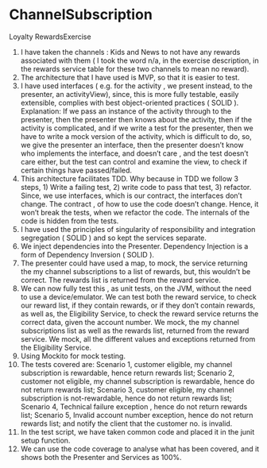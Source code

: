 # ChannelSubscription
Loyalty RewardsExercise



1) I have taken the channels : Kids and News to not have any rewards associated with them ( I took the word n/a, in the exercise description, in the rewards service table for these two channels to mean no reward).  
2) The architecture that I have used is MVP, so that it is easier to test. 
3) I have used interfaces ( e.g. for the activity , we present instead, to the presenter, an activityView), since, this is more fully testable, easily extensible, complies with best object-oriented practices ( SOLID ). Explanation: If we pass an instance of the activity through to the presenter, then the presenter then  knows about the activity, then if the activity is complicated, and if we write a test for the presenter, then we have to write a mock version of the activity, which is difficult to do, so, we give the presenter an interface, then the presenter doesn’t know who implements the interface, and doesn’t care , and the test doesn’t care either, but the test can control and examine the view, to check if certain things have passed/failed. 
4) This architecture facilitates TDD. Why because in TDD we follow 3 steps, 1) Write a failing test, 2) write code to pass that test, 3) refactor. Since, we use interfaces, which is our contract, the interfaces don’t change. The contract , of how to use the code doesn’t change. Hence, it won’t break the tests, when we refactor the code. The internals of the code is hidden from the tests. 
5) I have used the principles of singularity of responsibility and  integration segregation ( SOLID ) and so kept the services separate. 
6) We inject dependencies into the Presenter. Dependency Injection is a form of Dependency Inversion ( SOLID ).
7) The presenter could have used a map, to mock, the service returning the my channel subscriptions to a list of rewards, but, this wouldn’t be correct. The rewards list is returned from the reward service. 
8) We can now fully test this , as unit tests, on the JVM, without the need to use a device/emulator. We can test both the reward service, to check our reward list, if they contain rewards, or if they don’t contain rewards, as well as, the Eligibility Service, to check the reward service returns the correct data, given the account number.  We mock, the my channel subscriptions list as well as the rewards list, returned from the reward service. We mock, all the different values and exceptions returned from the Eligibility Service. 
9) Using Mockito for mock testing. 
10) The tests covered are: Scenario 1, customer eligible, my channel subscription is rewardable, hence return rewards list; Scenario 2, customer not eligible, my channel subscription is rewardable, hence do not return rewards list; Scenario 3, customer eligible, my channel subscription is not-rewardable, hence do not return rewards list; Scenario 4, Technical failure exception , hence do not return rewards list; Scenario 5, Invalid account number exception, hence do not return rewards list; and notify the client that the customer no. is invalid.
11) In the test script, we have taken common code and placed it in the junit setup function.
12) We can use the code coverage to analyse what has been covered, and it shows both the Presenter and Services as 100%. 
